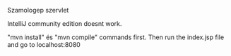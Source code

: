 Szamologep szervlet

IntelliJ community edition doesnt work.

"mvn install" és "mvn compile" commands first.
Then run the index.jsp file and go to localhost:8080